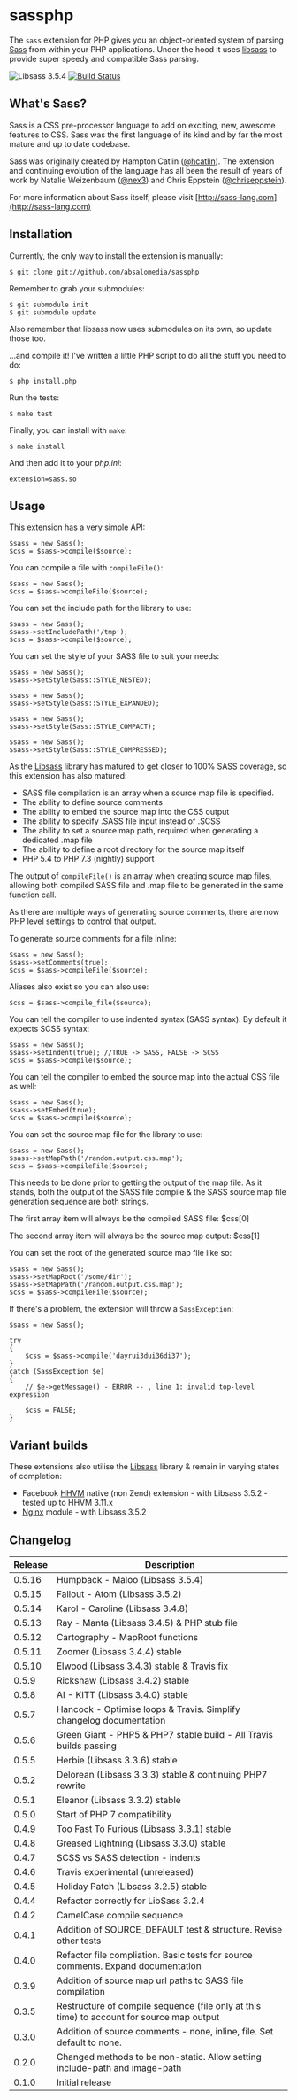# sassphp

The `sass` extension for PHP gives you an object-oriented system of parsing [Sass](http://sass-lang.com/) from within your PHP applications. Under the hood it uses [libsass](https://github.com/hcatlin/libsass) to provide super speedy and compatible Sass parsing.

![Libsass 3.5.4](https://img.shields.io/badge/libsass-3.5.4-yellow.svg) [![Build Status](https://travis-ci.org/absalomedia/sassphp.svg)](https://travis-ci.org/absalomedia/sassphp)

## What's Sass?

Sass is a CSS pre-processor language to add on exciting, new, awesome features to CSS. Sass was the first language of its kind and by far the most mature and up to date codebase.

Sass was originally created by Hampton Catlin ([@hcatlin](http://twitter.com/hcatlin)). The extension and continuing evolution of the language has all been the result of years of work by Natalie Weizenbaum ([@nex3](http://twitter.com/nex3)) and Chris Eppstein ([@chriseppstein](http://twitter.com/chriseppstein)).

For more information about Sass itself, please visit [http://sass-lang.com](http://sass-lang.com)

## Installation

Currently, the only way to install the extension is manually:

    $ git clone git://github.com/absalomedia/sassphp

Remember to grab your submodules:

    $ git submodule init
    $ git submodule update

Also remember that libsass now uses submodules on its own, so update those too.

...and compile it! I've written a little PHP script to do all the stuff you need to do:

    $ php install.php

Run the tests:

    $ make test

Finally, you can install with `make`:

    $ make install

And then add it to your _php.ini_:

    extension=sass.so

## Usage

This extension has a very simple API:

    $sass = new Sass();
    $css = $sass->compile($source);

You can compile a file with `compileFile()`:

    $sass = new Sass();
    $css = $sass->compileFile($source);

You can set the include path for the library to use:

    $sass = new Sass();
    $sass->setIncludePath('/tmp');
    $css = $sass->compile($source);

You can set the style of your SASS file to suit your needs:

    $sass = new Sass();
    $sass->setStyle(Sass::STYLE_NESTED);

    $sass = new Sass();
    $sass->setStyle(Sass::STYLE_EXPANDED);

    $sass = new Sass();
    $sass->setStyle(Sass::STYLE_COMPACT);

    $sass = new Sass();
    $sass->setStyle(Sass::STYLE_COMPRESSED);

As the [Libsass](https://github.com/hcatlin/libsass) library has matured to get closer to 100% SASS coverage, so this extension has also matured:

* SASS file compilation is an array when a source map file is specified.
* The ability to define source comments
* The ability to embed the source map into the CSS output
* The ability to specify .SASS file input instead of .SCSS
* The ability to set a source map path, required when generating a dedicated .map file
* The ability to define a root directory for the source map itself
* PHP 5.4 to PHP 7.3 (nightly) support

The output of `compileFile()` is an array when creating source map files, allowing both compiled SASS file and .map file to be generated in the same function call.

As there are multiple ways of generating source comments, there are now PHP level settings to control that output.

To generate source comments for a file inline:

    $sass = new Sass();
    $sass->setComments(true);
    $css = $sass->compileFile($source);

Aliases also exist so you can also use:

    $css = $sass->compile_file($source);

You can tell the compiler to use indented syntax (SASS syntax). By default it expects SCSS syntax:

    $sass = new Sass();
    $sass->setIndent(true); //TRUE -> SASS, FALSE -> SCSS
    $css = $sass->compile($source);

You can tell the compiler to embed the source map into the actual CSS file as well:

    $sass = new Sass();
    $sass->setEmbed(true);
    $css = $sass->compile($source);

You can set the source map file for the library to use:

    $sass = new Sass();
    $sass->setMapPath('/random.output.css.map');
    $css = $sass->compileFile($source);

This needs to be done prior to getting the output of the map file. As it stands, both the output of the SASS file compile & the SASS source map file generation sequence are both strings.

The first array item will always be the compiled SASS file:
$css[0]

The second array item will always be the source map output:
$css[1]

You can set the root of the generated source map file like so:

    $sass = new Sass();
    $sass->setMapRoot('/some/dir');
    $sass->setMapPath('/random.output.css.map');
    $css = $sass->compileFile($source);

If there's a problem, the extension will throw a `SassException`:

    $sass = new Sass();

    try
    {
        $css = $sass->compile('dayrui3dui36di37');
    }
    catch (SassException $e)
    {
        // $e->getMessage() - ERROR -- , line 1: invalid top-level expression

        $css = FALSE;
    }

## Variant builds

These extensions also utilise the [Libsass](https://github.com/hcatlin/libsass) library & remain in varying states of completion:

* Facebook [HHVM](https://github.com/absalomedia/sasshhvm) native (non Zend) extension - with Libsass 3.5.2 - tested up to HHVM 3.11.x
* [Nginx](https://github.com/absalomedia/sass-nginx-module) module - with Libsass 3.5.2

## Changelog

| Release | Description                                                                               |
| ------- | ----------------------------------------------------------------------------------------- |
| 0.5.16  | Humpback - Maloo (Libsass 3.5.4)                                                          |
| 0.5.15  | Fallout - Atom (Libsass 3.5.2)                                                            |
| 0.5.14  | Karol - Caroline (Libsass 3.4.8)                                                          |
| 0.5.13  | Ray - Manta (Libsass 3.4.5) & PHP stub file                                               |
| 0.5.12  | Cartography - MapRoot functions                                                           |
| 0.5.11  | Zoomer (Libsass 3.4.4) stable                                                             |
| 0.5.10  | Elwood (Libsass 3.4.3) stable & Travis fix                                                |
| 0.5.9   | Rickshaw (Libsass 3.4.2) stable                                                           |
| 0.5.8   | AI - KITT (Libsass 3.4.0) stable                                                          |
| 0.5.7   | Hancock - Optimise loops & Travis. Simplify changelog documentation                       |
| 0.5.6   | Green Giant - PHP5 & PHP7 stable build - All Travis builds passing                        |
| 0.5.5   | Herbie (Libsass 3.3.6) stable                                                             |
| 0.5.2   | Delorean (Libsass 3.3.3) stable & continuing PHP7 rewrite                                 |
| 0.5.1   | Eleanor (Libsass 3.3.2) stable                                                            |
| 0.5.0   | Start of PHP 7 compatibility                                                              |
| 0.4.9   | Too Fast To Furious (Libsass 3.3.1) stable                                                |
| 0.4.8   | Greased Lightning (Libsass 3.3.0) stable                                                  |
| 0.4.7   | SCSS vs SASS detection - indents                                                          |
| 0.4.6   | Travis experimental (unreleased)                                                          |
| 0.4.5   | Holiday Patch (Libsass 3.2.5) stable                                                      |
| 0.4.4   | Refactor correctly for LibSass 3.2.4                                                      |
| 0.4.2   | CamelCase compile sequence                                                                |
| 0.4.1   | Addition of SOURCE_DEFAULT test & structure. Revise other tests                           |
| 0.4.0   | Refactor file compliation. Basic tests for source comments. Expand documentation          |
| 0.3.9   | Addition of source map url paths to SASS file compilation                                 |
| 0.3.5   | Restructure of compile sequence (file only at this time) to account for source map output |
| 0.3.0   | Addition of source comments - none, inline, file. Set default to none.                    |
| 0.2.0   | Changed methods to be non-static. Allow setting include-path and image-path               |
| 0.1.0   | Initial release                                                                           |
